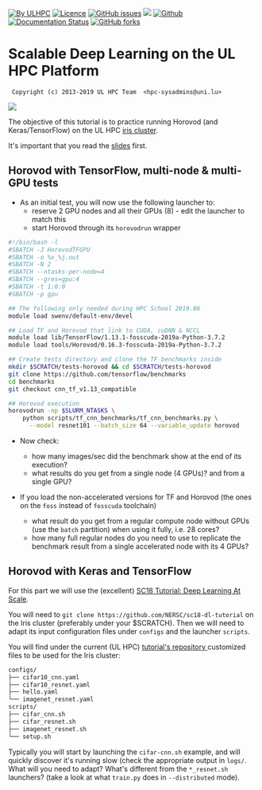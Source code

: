 [![By ULHPC](https://img.shields.io/badge/by-ULHPC-blue.svg)](https://hpc.uni.lu) [![Licence](https://img.shields.io/badge/license-GPL--3.0-blue.svg)](http://www.gnu.org/licenses/gpl-3.0.html) [![GitHub issues](https://img.shields.io/github/issues/ULHPC/tutorials.svg)](https://github.com/ULHPC/tutorials/issues/) [![](https://img.shields.io/badge/slides-PDF-red.svg)](https://github.com/ULHPC/tutorials/raw/devel/deep_learning/slides.pdf) [![Github](https://img.shields.io/badge/sources-github-green.svg)](https://github.com/ULHPC/tutorials/tree/devel/deep_learning/) [![Documentation Status](http://readthedocs.org/projects/ulhpc-tutorials/badge/?version=latest)](http://ulhpc-tutorials.readthedocs.io/en/latest/deep_learning/) [![GitHub forks](https://img.shields.io/github/stars/ULHPC/tutorials.svg?style=social&label=Star)](https://github.com/ULHPC/tutorials)


# Scalable Deep Learning on the UL HPC Platform

     Copyright (c) 2013-2019 UL HPC Team  <hpc-sysadmins@uni.lu>

[![](https://github.com/ULHPC/tutorials/raw/devel/deep_learning/scalable/cover_slides.png)](https://github.com/ULHPC/tutorials/raw/devel/deep_learning/scalable/slides.pdf)

The objective of this tutorial is to practice running Horovod (and Keras/TensorFlow) on the UL HPC [iris cluster](https://hpc-docs.uni.lu/systems/iris/).

It's important that you read the [slides](https://github.com/ULHPC/tutorials/blob/devel/deep_learning/scalable/slides.pdf?raw=true) first.

## Horovod with TensorFlow, multi-node & multi-GPU tests

* As an initial test, you will now use the following launcher to:
  - reserve 2 GPU nodes and all their GPUs (8) - edit the launcher to match this
  - start Horovod through its `horovodrun` wrapper

```bash
#!/bin/bash -l
#SBATCH -J HorovodTFGPU
#SBATCH -o %x_%j.out
#SBATCH -N 2
#SBATCH --ntasks-per-node=4
#SBATCH --gres=gpu:4
#SBATCH -t 1:0:0
#SBATCH -p gpu

## The following only needed during HPC School 2019.06
module load swenv/default-env/devel

## Load TF and Horovod that link to CUDA, cuDNN & NCCL
module load lib/TensorFlow/1.13.1-fosscuda-2019a-Python-3.7.2
module load tools/Horovod/0.16.3-fosscuda-2019a-Python-3.7.2

## Create tests directory and clone the TF benchmarks inside
mkdir $SCRATCH/tests-horovod && cd $SCRATCH/tests-horovod
git clone https://github.com/tensorflow/benchmarks
cd benchmarks
git checkout cnn_tf_v1.13_compatible

## Horovod execution
horovodrun -np $SLURM_NTASKS \
    python scripts/tf_cnn_benchmarks/tf_cnn_benchmarks.py \
      --model resnet101 --batch_size 64 --variable_update horovod
```

* Now check:
  - how many images/sec did the benchmark show at the end of its execution?
  - what results do you get from a single node (4 GPUs)? and from a single GPU?

* If you load the non-accelerated versions for TF and Horovod (the ones on the `foss` instead of `fosscuda` toolchain)
  - what result do you get from a regular compute node without GPUs (use the `batch` partition) when using it fully, i.e. 28 cores?
  - how many full regular nodes do you need to use to replicate the benchmark result from a single accelerated node with its 4 GPUs?


## Horovod with Keras and TensorFlow

For this part we will use the (excellent) [SC18 Tutorial: Deep Learning At Scale](https://github.com/NERSC/sc18-dl-tutorial).

You will need to `git clone https://github.com/NERSC/sc18-dl-tutorial` on the Iris cluster (preferably under your $SCRATCH).
Then we will need to adapt its input configuration files under `configs` and the launcher `scripts`.

You will find under the current (UL HPC) [tutorial's repository ](https://github.com/ULHPC/tutorials/tree/devel/deep_learning/scalable) customized files to be used for the Iris cluster:

```bash
configs/
├── cifar10_cnn.yaml
├── cifar10_resnet.yaml
├── hello.yaml
└── imagenet_resnet.yaml
scripts/
├── cifar_cnn.sh
├── cifar_resnet.sh
├── imagenet_resnet.sh
└── setup.sh
```

Typically you will start by launching the `cifar-cnn.sh` example, and will quickly discover it's running slow (check the appropriate output in `logs/`.
What will you need to adapt? What's different from the `*_resnet.sh` launchers? (take a look at what `train.py` does in `--distributed` mode).
